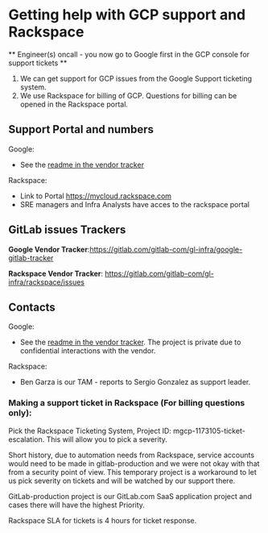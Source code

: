 # Getting help with GCP support and Rackspace

** Engineer(s) oncall - you now go to Google first in the GCP console for support tickets ** 

1. We can get support for GCP issues from the Google Support ticketing system.
1. We use Rackspace for billing of GCP.  Questions for billing can be opened in the Rackspace portal.

## Support Portal and numbers

Google:
* See the [readme in the vendor tracker](https://gitlab.com/gitlab-com/gl-infra/google-gitlab-tracker)

Rackspace: 
* Link to Portal https://mycloud.rackspace.com
* SRE managers and Infra Analysts have acces to the rackspace portal

## GitLab issues Trackers 

**Google Vendor Tracker**:https://gitlab.com/gitlab-com/gl-infra/google-gitlab-tracker

**Rackspace Vendor Tracker**: https://gitlab.com/gitlab-com/gl-infra/rackspace/issues

## Contacts

Google:
* See the [readme in the vendor tracker](https://gitlab.com/gitlab-com/gl-infra/google-gitlab-tracker). The project is private due to confidential interactions with the vendor.

Rackspace:
* Ben Garza is our TAM - reports to Sergio Gonzalez as support leader.

### Making a support ticket in Rackspace (For billing questions only):
Pick the Rackspace Ticketing System, Project ID: mgcp-1173105-ticket-escalation.  This will allow you to pick a severity.

Short history, due to automation needs from Rackspace, service accounts would need to be made in gitlab-production and we were not okay with that from a security point of view.  This temporary project is a workaround to let us pick severity on tickets and will be watched by our support there.

GitLab-production project is our GitLab.com SaaS application project and cases there will have the highest Priority.

Rackspace SLA for tickets is 4 hours for ticket response.
